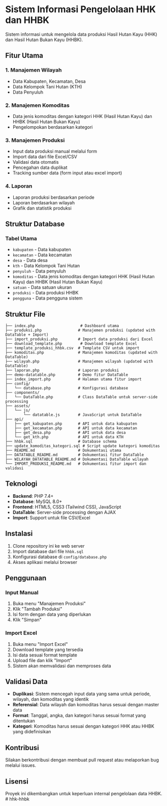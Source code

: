# Sistem Informasi Pengelolaan HHK dan HHBK

Sistem informasi untuk mengelola data produksi Hasil Hutan Kayu (HHK) dan Hasil Hutan Bukan Kayu (HHBK).

## Fitur Utama

### 1. Manajemen Wilayah
- Data Kabupaten, Kecamatan, Desa
- Data Kelompok Tani Hutan (KTH)
- Data Penyuluh

### 2. Manajemen Komoditas
- Data jenis komoditas dengan kategori HHK (Hasil Hutan Kayu) dan HHBK (Hasil Hutan Bukan Kayu)
- Pengelompokan berdasarkan kategori

### 3. Manajemen Produksi
- Input data produksi manual melalui form
- Import data dari file Excel/CSV
- Validasi data otomatis
- Pencegahan data duplikat
- Tracking sumber data (form input atau excel import)

### 4. Laporan
- Laporan produksi berdasarkan periode
- Laporan berdasarkan wilayah
- Grafik dan statistik produksi

## Struktur Database

### Tabel Utama
- `kabupaten` - Data kabupaten
- `kecamatan` - Data kecamatan
- `desa` - Data desa
- `kth` - Data Kelompok Tani Hutan
- `penyuluh` - Data penyuluh
- `komoditas` - Data jenis komoditas dengan kategori HHK (Hasil Hutan Kayu) dan HHBK (Hasil Hutan Bukan Kayu)
- `satuan` - Data satuan ukuran
- `produksi` - Data produksi HHBK
- `pengguna` - Data pengguna sistem

## Struktur File

```
├── index.php                    # Dashboard utama
├── produksi.php                # Manajemen produksi (updated with DataTable + Import)
├── import_produksi.php         # Import data produksi dari Excel
├── download_template.php        # Download template Excel
├── template_produksi_hhbk.csv  # Template CSV untuk import
├── komoditas.php               # Manajemen komoditas (updated with DataTable)
├── wilayah.php                 # Manajemen wilayah (updated with DataTable)
├── laporan.php                 # Laporan produksi
├── demo-datatable.php          # Demo fitur DataTable
├── index_import.php            # Halaman utama fitur import
├── config/
│   └── database.php            # Konfigurasi database
├── components/
│   └── DataTable.php           # Class DataTable untuk server-side processing
├── assets/
│   └── js/
│       └── datatable.js        # JavaScript untuk DataTable
├── api/
│   ├── get_kabupaten.php       # API untuk data kabupaten
│   ├── get_kecamatan.php       # API untuk data kecamatan
│   ├── get_desa.php            # API untuk data desa
│   └── get_kth.php             # API untuk data KTH
├── hhbk.sql                    # Database schema
├── update_komoditas_kategori.sql # Script update kategori komoditas
├── README.md                   # Dokumentasi utama
├── DATATABLE_README.md         # Dokumentasi fitur DataTable
├── WILAYAH_DATATABLE_README.md # Dokumentasi DataTable wilayah
└── IMPORT_PRODUKSI_README.md   # Dokumentasi fitur import dan validasi
```

## Teknologi

- **Backend**: PHP 7.4+
- **Database**: MySQL 8.0+
- **Frontend**: HTML5, CSS3 (Tailwind CSS), JavaScript
- **DataTable**: Server-side processing dengan AJAX
- **Import**: Support untuk file CSV/Excel

## Instalasi

1. Clone repository ini ke web server
2. Import database dari file `hhbk.sql`
3. Konfigurasi database di `config/database.php`
4. Akses aplikasi melalui browser

## Penggunaan

### Input Manual
1. Buka menu "Manajemen Produksi"
2. Klik "Tambah Produksi"
3. Isi form dengan data yang diperlukan
4. Klik "Simpan"

### Import Excel
1. Buka menu "Import Excel"
2. Download template yang tersedia
3. Isi data sesuai format template
4. Upload file dan klik "Import"
5. Sistem akan memvalidasi dan memproses data

## Validasi Data

- **Duplikasi**: Sistem mencegah input data yang sama untuk periode, wilayah, dan komoditas yang identik
- **Referensial**: Data wilayah dan komoditas harus sesuai dengan master data
- **Format**: Tanggal, angka, dan kategori harus sesuai format yang ditentukan
- **Kategori**: Komoditas harus sesuai dengan kategori HHK atau HHBK yang didefinisikan

## Kontribusi

Silakan berkontribusi dengan membuat pull request atau melaporkan bug melalui issues.

## Lisensi

Proyek ini dikembangkan untuk keperluan internal pengelolaan data HHBK. #   h h k - h h b k  
 